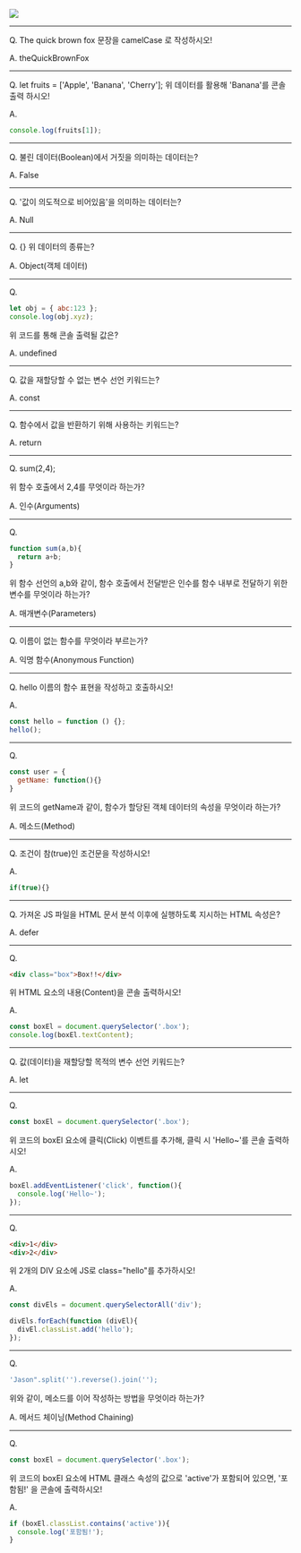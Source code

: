 ![](https://images.velog.io/images/sh981013s/post/65de2156-2113-4501-a213-cd65e4466d1f/image.png)

---

Q. The quick brown fox 문장을 camelCase 로 작성하시오!

A. theQuickBrownFox

---

Q. let fruits = ['Apple', 'Banana', 'Cherry'];
위 데이터를 활용해 'Banana'를 콘솔 출력 하시오!

A.

```javascript
console.log(fruits[1]);
```

---

Q. 불린 데이터(Boolean)에서 거짓을 의미하는 데이터는?

A. False

---

Q. '값이 의도적으로 비어있음'을 의미하는 데이터는?

A. Null

---

Q. {}
위 데이터의 종류는?

A. Object(객체 데이터)

---

Q. 

```javascript
let obj = { abc:123 };
console.log(obj.xyz);
```

위 코드를 통해 콘솔 출력될 값은?

A. undefined

---

Q. 값을 재할당할 수 없는 변수 선언 키워드는?

A. const

---

Q. 함수에서 값을 반환하기 위해 사용하는 키워드는?

A. return

---

Q. sum(2,4);

위 함수 호출에서 2,4를 무엇이라 하는가?

A. 인수(Arguments)

---

Q. 

```javascript
function sum(a,b){
  return a+b;
}
```

위 함수 선언의 a,b와 같이, 함수 호출에서 전달받은 인수를 함수 내부로 전달하기 위한 변수를 무엇이라 하는가?

A. 매개변수(Parameters)

---

Q. 이름이 없는 함수를 무엇이라 부르는가?

A. 익명 함수(Anonymous Function)

---

Q. hello 이름의 함수 표현을 작성하고 호출하시오!

A.

```javascript
const hello = function () {};
hello();
```

---

Q. 

```javascript
const user = {
  getName: function(){}
}
```

위 코드의 getName과 같이, 함수가 할당된 객체 데이터의 속성을 무엇이라 하는가?

A. 메소드(Method)

---

Q. 조건이 참(true)인 조건문을 작성하시오!

A. 

```javascript
if(true){}
```

---

Q. 가져온 JS 파일을 HTML 문서 분석 이후에 실행하도록 지시하는 HTML 속성은?

A. defer

---

Q. 

```html
<div class="box">Box!!</div>
```

위 HTML 요소의 내용(Content)을 콘솔 출력하시오!

A. 

```javascript
const boxEl = document.querySelector('.box');
console.log(boxEl.textContent);
```

---

Q. 값(데이터)을 재할당할 목적의 변수 선언 키워드는?

A. let

---

Q. 

```js
const boxEl = document.querySelector('.box');
```

위 코드의 boxEl 요소에 클릭(Click) 이벤트를 추가해, 
클릭 시 'Hello~'를 콘솔 출력하시오!

A. 

```js
boxEl.addEventListener('click', function(){
  console.log('Hello~');
});
```

---

Q. 

```HTML
<div>1</div>
<div>2</div>
```

위 2개의 DIV 요소에 JS로 class="hello"를 추가하시오!

A. 

```js
const divEls = document.querySelectorAll('div');

divEls.forEach(function (divEl){
  divEl.classList.add('hello');
});
```

---

Q. 

```js
'Jason".split('').reverse().join('');
```

위와 같이, 메소드를 이어 작성하는 방법을 무엇이라 하는가?

A. 메서드 체이닝(Method Chaining)

---

Q. 

```js
const boxEl = document.querySelector('.box');
```

위 코드의 boxEl 요소에 HTML 클래스 속성의 값으로 'active'가 포함되어 있으면, '포함됨!' 을 콘솔에 출력하시오!

A. 

```js
if (boxEl.classList.contains('active')){
  console.log('포함됨!');
}                            
```


